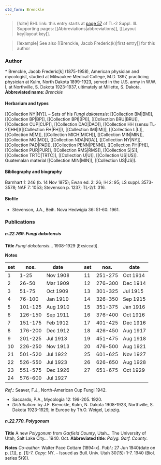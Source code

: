 ```yaml
---
std_form: Brenckle
---
```


> [!cite] BHL link: this entry starts at [page 57](https://www.biodiversitylibrary.org/page/33266364) of TL-2 Suppl. III.
> Supporting pages: [[Abbreviations|abbreviations]], [[Layout key|layout key]].

> [!example] See also [[Brenckle, Jacob Frederic(k)|first entry]] for this author

### Author

\* Brenckle, Jacob Frederic\[k\] (1875-1958), American physician and mycologist, studied at Milwaukee Medical College, M.D. 1897, practicing physician at Kulm, North Dakota 1899-1923, served in the U.S. army in W.W. I, at Northville, S. Dakota 1923-1937, ultimately at Millette, S. Dakota. 
**Abbreviated name**: *Brenckle*

#### Herbarium and types

[[Collection NY|NY]]. – Sets of his *Fungi dakotensis*: [[Collection BM|BM]], [[Collection BP|BP]], [[Collection BPI|BPI]], [[Collection BRU|BRU]], [[Collection CUP|CUP]], [[Collection DAO|DAO]], [[Collection HH (sensu TL-2)|HH]]([[Collection FH|FH]]), [[Collection IMI|IMI]], [[Collection L|L]], [[Collection M|M]], [[Collection MICH|MICH]], [[Collection MIN|MIN]], [[Collection MO|MO]], [[Collection NDA|NDA]], [[Collection NY|NY]], [[Collection PAD|PAD]], [[Collection PENN|PENN]], [[Collection PH|PH]], [[Collection PUR|PUR]], [[Collection RMS|RMS]], [[Collection S|S]], [[Collection TRTC|TRTC]], [[Collection U|U]], [[Collection US|US]]. Guatemalan material [[Collection MIN|MIN]], [[Collection US|US]].

#### Bibliography and biography

Barnhart 1: 246 (b. 14 Nov 1875); Ewan ed. 2: 26; IH 2: 95; LS suppl. 3573-3578; NAF 7: 1053; Stevenson p. 1237; TL-2/1: 316.

#### Biofile

- Stevenson, J.A., Beih. Nova Hedwigia 36: 51-60. 1961.

### Publications

##### n.22.769. Fungi dakotensis

**Title**
*Fungi dakotensis*... 1908-1929 \[Exsiccati\].

**Notes**

|set|nos.|date| | |set|nos.|date|
|---|---|---|---|---|---|---|---|
|1|1-25|Nov 1908|||11|251-275|Oct 1914|
|2|26-50|Mar 1909|||12|276-300|Dec 1914|
|3|51-75|Oct 1909|||13|301-325|Jul 1915|
|4|76-100|Jan 1910|||14|326-350|Sep 1915|
|5|101-125|Aug 1910|||15|351-375|Jan 1916|
|6|126-150|Sep 1911|||16|376-400|Oct 1916|
|7|151-175|Feb 1912|||17|401-425|Dec 1916|
|8|176-200|Dec 1912|||18|426-450|Aug 1917|
|9|201-225|Jul 1913|||19|451-475|Aug 1918|
|10|226-250|Nov 1913|||20|476-500|Aug 1921|
|21|501-520|Jul 1922|||25|601-625|Nov 1927|
|22|526-550|Jul 1923|||26|626-650|Aug 1928|
|23|551-575|Dec 1926|||27|651-675|Oct 1929|
|24|576-600|Jul 1927|||

*Ref*.: Seaver, F.J., North-American Cup Fungi 1942.
- Saccardo, P.A., Mycologia 12: 199-205. 1920.
- *Distribution*: by J.F. Brenckle, Kulm, N. Dakota 1908-1923, Northville, S. Dakota 1923-1929, in Europe by Th.O. Weigel, Leipzig.

##### n.22.770. Polygonum

**Title**
A new *Polygonum* from *Garfield County*, Utah... The University of Utah, Salt Lake City... 1940. Oct.
**Abbreviated title**: *Polyg. Garf. County*.

**Notes**
*Co-author*: Walter Pace Cottam (1894-x).
*Publ*.: 27 Jun 1940(date on p. \[1\]), p. \[1\]-7. *Copy*: NY. – Issued as Bull. Univ. Utah 30(15): 1-7. 1940 (Biol. series 5(9)).

